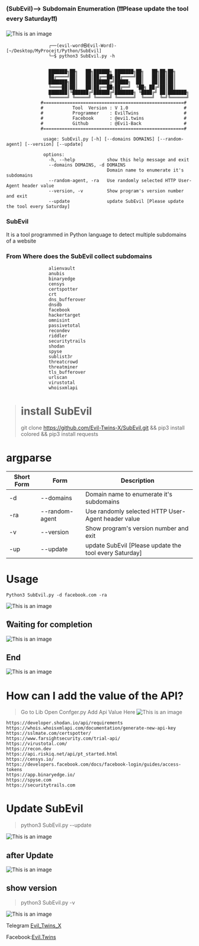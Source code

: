 ### (SubEvil)--> Subdomain Enumeration     (❗❗Please update the tool every Saturday❗❗)
![This is an image](https://github.com/Evil-Twins-X/SubEvil/blob/main/screenShot/1.png)

                    ┌──(evil-word㉿Evil-Word)-[~/Desktop/MyProcejt/Python/SubEvil]
                    └─$ python3 SubEvil.py -h

    
                    ███████╗██╗   ██╗██████╗ ███████╗██╗   ██╗██╗██╗     
                    ██╔════╝██║   ██║██╔══██╗██╔════╝██║   ██║██║██║     
                    ███████╗██║   ██║██████╔╝█████╗  ██║   ██║██║██║     
                    ╚════██║██║   ██║██╔══██╗██╔══╝  ╚██╗ ██╔╝██║██║     
                    ███████║╚██████╔╝██████╔╝███████╗ ╚████╔╝ ██║███████╗
                    ╚══════╝ ╚═════╝ ╚═════╝ ╚══════╝  ╚═══╝  ╚═╝╚══════╝
                 #=====================================================#
                 #           Tool  Version : V 1.0                     #
                 #           Programmer    : EvilTwins                 #
                 #           Facebook      : @evi1.twins               #
                 #           Github        : @Evi1-Back                #
                 #=====================================================#
    
                  usage: SubEvil.py [-h] [--domains DOMAINS] [--random-agent] [--version] [--update]

                  options:
                    -h, --help            show this help message and exit
                    --domains DOMAINS, -d DOMAINS
                                          Domain name to enumerate it's subdomains
                    --random-agent, -ra   Use randomly selected HTTP User-Agent header value
                    --version, -v         Show program's version number and exit
                    --update              update SubEvil [Please update the tool every Saturday]
                    
 
### SubEvil 
It is a tool programmed in Python language to detect multiple subdomains of a website

### From  Where does the SubEvil collect subdomains
                    alienvault
                    anubis
                    binaryedge
                    censys
                    certspotter
                    crt
                    dns_bufferover
                    dnsdb
                    facebook
                    hackertarget
                    omnisint
                    passivetotal
                    recondev
                    riddler
                    securitytrails
                    shodan
                    spyse
                    sublist3r
                    threatcrowd
                    threatminer
                    tls_bufferover
                    urlscan
                    virustotal
                    whoisxmlapi
> # install SubEvil
> git clone https://github.com/Evil-Twins-X/SubEvil.git && pip3 install colored && pip3 install requests

# argparse

| Short Form | Form | Description |
| ------------- | ------------- |--------|
| -d|--domains|Domain name to enumerate it's subdomains|
|-ra  |--random-agent  |Use randomly selected HTTP User-Agent header value|
|-v |--version|Show program's version number and exit|
|-up|--update|update SubEvil [Please update the tool every Saturday]
# Usage
`Python3 SubEvil.py -d facebook.com -ra`

![This is an image](https://github.com/Evil-Twins-X/SubEvil/blob/main/screenShot/2.png)
## ًWaiting for completion
![This is an image](https://github.com/Evil-Twins-X/SubEvil/blob/main/screenShot/3.png)
## End
![This is an image](https://github.com/Evil-Twins-X/SubEvil/blob/main/screenShot/4.png)

# How can I add the value of the API?
> Go to Lib Open Confger.py Add Api Value Here
![This is an image](https://github.com/Evil-Twins-X/SubEvil/blob/main/screenShot/5.png)

    https://developer.shodan.io/api/requirements
    https://whois.whoisxmlapi.com/documentation/generate-new-api-key
    https://sslmate.com/certspotter/
    https://www.farsightsecurity.com/trial-api/
    https://virustotal.com/
    https://recon.dev
    https://api.riskiq.net/api/pt_started.html
    https://censys.io/
    https://developers.facebook.com/docs/facebook-login/guides/access-tokens
    https://app.binaryedge.io/
    https://spyse.com
    https://securitytrails.com

# Update SubEvil
> python3 SubEvil.py --update

![This is an image](https://github.com/Evil-Twins-X/SubEvil/blob/main/screenShot/6.png)
## after Update
![This is an image](https://github.com/Evil-Twins-X/SubEvil/blob/main/screenShot/7.png)
## show version
> python3 SubEvil.py -v

![This is an image](https://github.com/Evil-Twins-X/SubEvil/blob/main/screenShot/8.png)

Telegram 
[Evil_Twins_X](https://t.me/Evil_Twins_X)


Facebook:[Evil.Twins](https://www.facebook.com/evi1.twins)
